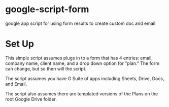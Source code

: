 # google-script-form
google app script for using form results to create custom doc and email

# Set Up
This simple script assumes plugs in to a form that has 4 entries: email, company name, client name, and a drop down option for "plan." The form can change, but so then will the script.

The script assumes you have G Suite of apps including Sheets, Drive, Docs, and Email.

The script also assumes there are templated versions of the Plans on the root Google Drive folder.
